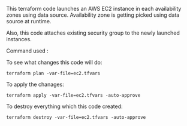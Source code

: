 This terraform code launches an AWS EC2 instance in each availability zones using data source.
Availability zone is getting picked using data source at runtime.

Also, this code attaches existing security group to the newly launched instances.

Command used :

To see what changes this code will do:
    
    terraform plan -var-file=ec2.tfvars 

To apply the chanages:

    terraform apply -var-file=ec2.tfvars -auto-approve

To destroy everything which this code created:

    terraform destroy -var-file=ec2.tfvars -auto-approve



